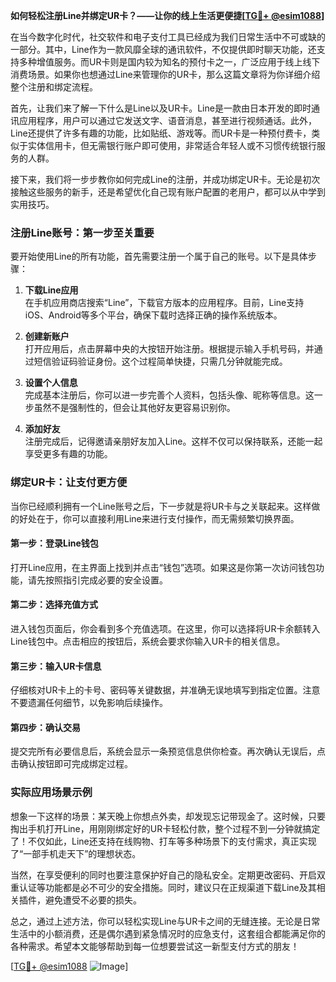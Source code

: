 **如何轻松注册Line并绑定UR卡？——让你的线上生活更便捷[[TG💪+ @esim1088](https://t.me/s/esim1088)]**

在当今数字化时代，社交软件和电子支付工具已经成为我们日常生活中不可或缺的一部分。其中，Line作为一款风靡全球的通讯软件，不仅提供即时聊天功能，还支持多种增值服务。而UR卡则是国内较为知名的预付卡之一，广泛应用于线上线下消费场景。如果你也想通过Line来管理你的UR卡，那么这篇文章将为你详细介绍整个注册和绑定流程。

首先，让我们来了解一下什么是Line以及UR卡。Line是一款由日本开发的即时通讯应用程序，用户可以通过它发送文字、语音消息，甚至进行视频通话。此外，Line还提供了许多有趣的功能，比如贴纸、游戏等。而UR卡是一种预付费卡，类似于实体信用卡，但无需银行账户即可使用，非常适合年轻人或不习惯传统银行服务的人群。

接下来，我们将一步步教你如何完成Line的注册，并成功绑定UR卡。无论是初次接触这些服务的新手，还是希望优化自己现有账户配置的老用户，都可以从中学到实用技巧。

### 注册Line账号：第一步至关重要

要开始使用Line的所有功能，首先需要注册一个属于自己的账号。以下是具体步骤：

1. **下载Line应用**  
   在手机应用商店搜索“Line”，下载官方版本的应用程序。目前，Line支持iOS、Android等多个平台，确保下载时选择正确的操作系统版本。

2. **创建新账户**  
   打开应用后，点击屏幕中央的大按钮开始注册。根据提示输入手机号码，并通过短信验证码验证身份。这个过程简单快捷，只需几分钟就能完成。

3. **设置个人信息**  
   完成基本注册后，你可以进一步完善个人资料，包括头像、昵称等信息。这一步虽然不是强制性的，但会让其他好友更容易识别你。

4. **添加好友**  
   注册完成后，记得邀请亲朋好友加入Line。这样不仅可以保持联系，还能一起享受更多有趣的功能。

### 绑定UR卡：让支付更方便

当你已经顺利拥有一个Line账号之后，下一步就是将UR卡与之关联起来。这样做的好处在于，你可以直接利用Line来进行支付操作，而无需频繁切换界面。

#### 第一步：登录Line钱包
打开Line应用，在主界面上找到并点击“钱包”选项。如果这是你第一次访问钱包功能，请先按照指引完成必要的安全设置。

#### 第二步：选择充值方式
进入钱包页面后，你会看到多个充值选项。在这里，你可以选择将UR卡余额转入Line钱包中。点击相应的按钮后，系统会要求你输入UR卡的相关信息。

#### 第三步：输入UR卡信息
仔细核对UR卡上的卡号、密码等关键数据，并准确无误地填写到指定位置。注意不要遗漏任何细节，以免影响后续操作。

#### 第四步：确认交易
提交完所有必要信息后，系统会显示一条预览信息供你检查。再次确认无误后，点击确认按钮即可完成绑定过程。

### 实际应用场景示例

想象一下这样的场景：某天晚上你想点外卖，却发现忘记带现金了。这时候，只要掏出手机打开Line，用刚刚绑定好的UR卡轻松付款，整个过程不到一分钟就搞定了！不仅如此，Line还支持在线购物、打车等多种场景下的支付需求，真正实现了“一部手机走天下”的理想状态。

当然，在享受便利的同时也要注意保护好自己的隐私安全。定期更改密码、开启双重认证等功能都是必不可少的安全措施。同时，建议只在正规渠道下载Line及其相关插件，避免遭受不必要的损失。

总之，通过上述方法，你可以轻松实现Line与UR卡之间的无缝连接。无论是日常生活中的小额消费，还是偶尔遇到紧急情况时的应急支付，这套组合都能满足你的各种需求。希望本文能够帮助到每一位想要尝试这一新型支付方式的朋友！

[[TG💪+ @esim1088](https://t.me/s/esim1088) ![Image](https://i.postimg.cc/4NQfJmqS/Snipaste-2025-05-13-00-14-12.png)]